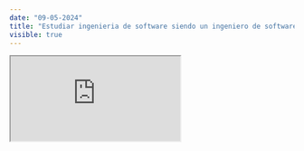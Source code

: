 ```yaml
---
date: "09-05-2024"
title: "Estudiar ingenieria de software siendo un ingeniero de software"
visible: true
---
```

<iframe src="https://www.youtube.com/embed/OpRdg14GFHs" allowfullscreen></iframe>
